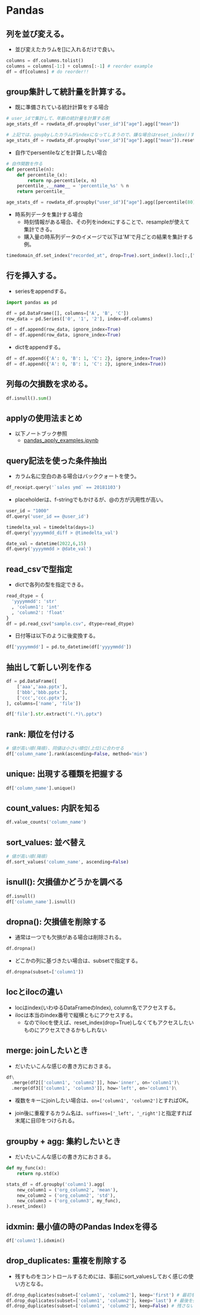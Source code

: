 # Pandas

## 列を並び変える。

- 並び変えたカラムを[]に入れるだけで良い。

```python
columns = df.columns.tolist()
columns = columns[-1:] + columns[:-1] # reorder example
df = df[columns] # do reorder!!
```

## group集計して統計量を計算する。

- 既に準備されている統計計算をする場合

```python
# user_idで集計して、年齢の統計量を計算する例
age_stats_df = rowdata_df.groupby("user_id")["age"].agg(["mean"])

# 上記では、goupbyしたカラムがindexになってしまうので、嫌な場合はreset_index()する。
age_stats_df = rowdata_df.groupby("user_id")["age"].agg(["mean"]).reset_index()
```

- 自作でpersentileなどを計算したい場合

```python
# 自作関数を作る
def percentile(n):
    def percentile_(x):
        return np.percentile(x, n)
    percentile_.__name__ = 'percentile_%s' % n
    return percentile_

age_stats_df = rowdata_df.groupby("user_id")["age"].agg([percentile(80)]).reset_index()
```

- 時系列データを集計する場合
  - 時刻情報がある場合、その列をindexにすることで、resampleが使えて集計できる。
  - 購入量の時系列データのイメージで以下は'M'で月ごとの結果を集計する例。
```python
timedomain_df.set_index("recorded_at", drop=True).sort_index().loc[:,["purchase_count"]].resample('M').agg(['sum', 'mean', "max"])
```

## 行を挿入する。

- seriesをappendする。

```python
import pandas as pd

df = pd.DataFrame([], columns=['A', 'B', 'C'])
row_data = pd.Series(['0', '1', '2'], index=df.columns)

df = df.append(row_data, ignore_index=True)
df = df.append(row_data, ignore_index=True)
```

- dictをappendする。
```python
df = df.append({'A': 0, 'B': 1, 'C': 2}, ignore_index=True))
df = df.append({'A': 0, 'B': 1, 'C': 2}, ignore_index=True))
```

## 列毎の欠損数を求める。

```py
df.isnull().sum()
```

## applyの使用法まとめ

- 以下ノートブック参照
  - [pandas_apply_examples.ipynb](./notebooks/pandas_apply_examples.ipynb)


## query記法を使った条件抽出

- カラム名に空白のある場合はバッククォートを使う。

```python
df_receipt.query('`sales ymd` == 20181103')
```

- placeholderは、f-stringでもかけるが、@の方が汎用性が高い。

```python
user_id = "1000"
df.query('user_id == @user_id')

timedelta_val = timedelta(days=1)
df.query('yyyymmdd_diff > @timedelta_val')

date_val = datetime(2022,6,15)
df.query('yyyymmdd > @date_val')
```

## read_csvで型指定

- dictで各列の型を指定できる。

```python
read_dtype = {
  'yyyymmdd': 'str'
  , 'column1': 'int'
  , 'column2': 'float'
}
df = pd.read_csv("sample.csv", dtype=read_dtype)
```

- 日付等は以下のように後変換する。

```python
df['yyyymmdd'] = pd.to_datetime(df['yyyymmdd'])
```

## 抽出して新しい列を作る

```python
df = pd.DataFrame([
    ['aaa','aaa.pptx'],
    ['bbb','bbb.pptx'],
    ['ccc','ccc.pptx'],
], columns=['name', 'file'])

df['file'].str.extract("(.*)\.pptx")
```

## rank: 順位を付ける

```python
# 値が高い順(降順)、同値は小さい順位(上位)に合わせる
df['column_name'].rank(ascending=False, method='min')
```
## unique: 出現する種類を把握する

```python
df['column_name'].unique()
```

## count_values: 内訳を知る

```python
df.value_counts('column_name')
```

## sort_values: 並べ替え

```python
# 値が高い順(降順)
df.sort_values('column_name', ascending=False)
```

## isnull(): 欠損値かどうかを調べる

```python
df.isnull()
df['column_name'].isnull()
```

## dropna(): 欠損値を削除する

- 通常は一つでも欠損がある場合は削除される。

```python
df.dropna()
```

- どこかの列に基づきたい場合は、subsetで指定する。

```python
df.dropna(subset=['column1'])
```

## locとilocの違い

- locはindex(いわゆるDataFrameのIndex), column名でアクセスする。
- ilocは本当のindex番号で縦横ともにアクセスする。
  - なのでilocを使えば、reset_index(drop=True)しなくてもアクセスしたいものにアクセスできるかもしれない

## merge: joinしたいとき

- だいたいこんな感じの書き方におさまる。

```python
df\
  .merge(df2[['column1', 'column2']], how='inner', on='column1')\
  .merge(df3[['column1', 'column3']], how='left', on='column1')\
```

- 複数をキーにjoinしたい場合は、`on=['column1', 'column2']`とすればOK。

- join後に重複するカラム名は、`suffixes=['_left', '_right']`と指定すれば末尾に目印をつけられる。

## groupby + agg: 集約したいとき

- だいたいこんな感じの書き方におさまる。

```python
def my_func(x):
    return np.std(x)

stats_df = df.groupby('column1').agg(
    new_column1 = ('org_column2', 'mean'),
    new_column2 = ('org_column2', 'std'),
    new_column3 = ('org_column3', my_func),
).reset_index()
```

## idxmin: 最小値の時のPandas Indexを得る

```python
df['column1'].idxmin()
```

## drop_duplicates: 重複を削除する

- 残すものをコントロールするためには、事前にsort_valuesしておく感じの使い方となる。

```python
df.drop_duplicates(subset=['column1', 'column2'], keep='first') # 最初を残す
df.drop_duplicates(subset=['column1', 'column2'], keep='last') # 最後を残す
df.drop_duplicates(subset=['column1', 'column2'], keep=False) # 残さない
```